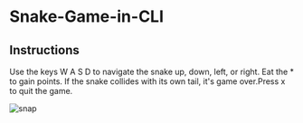 # Snake-Game-in-CLI

## Instructions
Use the keys W A S D to navigate the snake up, down, left, or right. Eat the * to gain points. If the snake collides with its own tail, it's game over.Press x to quit the game.

![snap](snap.jpg)
